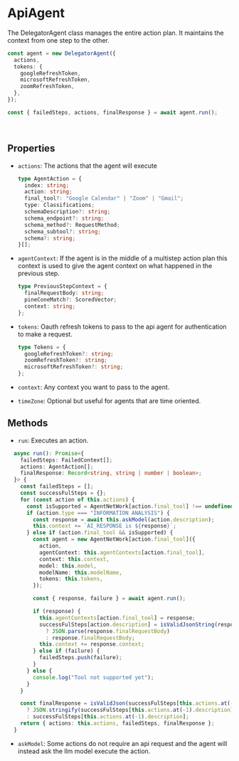 # ApiAgent

The DelegatorAgent class manages the entire action plan. It maintains the context from one step to the other.

```ts
const agent = new DelegatorAgent({
  actions,
  tokens: {
    googleRefreshToken,
    microsoftRefreshToken,
    zoomRefreshToken,
  },
});

const { failedSteps, actions, finalResponse } = await agent.run();
```

</br>

## Properties

- `actions`: The actions that the agent will execute

  ```ts
  type AgentAction = {
    index: string;
    action: string;
    final_tool?: "Google Calendar" | "Zoom" | "Gmail";
    type: Classifications;
    schemaDescription?: string;
    schema_endpoint?: string;
    schema_method?: RequestMethod;
    schema_subtool?: string;
    schema?: string;
  }[];
  ```

- `agentContext`: If the agent is in the middle of a multistep action plan this context is used to give the agent context on what happened in the previous step.

  ```ts
  type PreviousStepContext = {
    finalRequestBody: string;
    pineConeMatch?: ScoredVector;
    context: string;
  };
  ```

- `tokens`: Oauth refresh tokens to pass to the api agent for authentication to make a request.
  ```ts
  type Tokens = {
    googleRefreshToken?: string;
    zoomRefreshToken?: string;
    microsoftRefreshToken?: string;
  };
  ```
- `context`: Any context you want to pass to the agent.
- `timeZone`: Optional but useful for agents that are time oriented.

## Methods

- `run`: Executes an action.

```ts
  async run(): Promise<{
    failedSteps: FailedContext[];
    actions: AgentAction[];
    finalResponse: Record<string, string | number | boolean>;
  }> {
    const failedSteps = [];
    const successFulSteps = {};
    for (const action of this.actions) {
      const isSupported = AgentNetWork[action.final_tool] !== undefined;
      if (action.type === "INFORMATION ANALYSIS") {
        const response = await this.askModel(action.description);
        this.context += `AI_RESPONSE is ${response}`;
      } else if (action.final_tool && isSupported) {
        const agent = new AgentNetWork[action.final_tool]({
          action,
          agentContext: this.agentContexts[action.final_tool],
          context: this.context,
          model: this.model,
          modelName: this.modelName,
          tokens: this.tokens,
        });

        const { response, failure } = await agent.run();

        if (response) {
          this.agentContexts[action.final_tool] = response;
          successFulSteps[action.description] = isValidJsonString(response.finalRequestBody)
            ? JSON.parse(response.finalRequestBody)
            : response.finalRequestBody;
          this.context += response.context;
        } else if (failure) {
          failedSteps.push(failure);
        }
      } else {
        console.log("Tool not supported yet");
      }
    }

    const finalResponse = isValidJson(successFulSteps[this.actions.at(-1).description])
      ? JSON.stringify(successFulSteps[this.actions.at(-1).description])
      : successFulSteps[this.actions.at(-1).description];
    return { actions: this.actions, failedSteps, finalResponse };
  }
```

- `askModel`: Some actions do not require an api request and the agent will instead ask the llm model execute the action.
